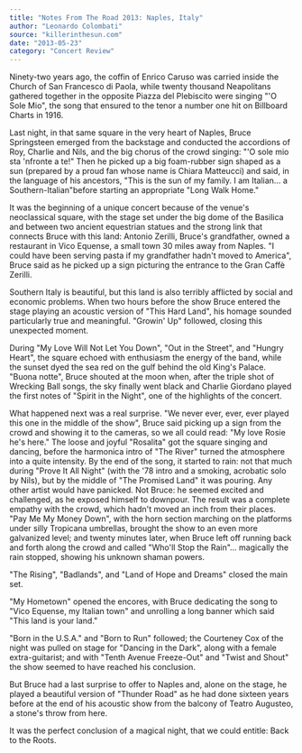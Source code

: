 ```yaml
---
title: "Notes From The Road 2013: Naples, Italy"
author: "Leonardo Colombati"
source: "killerinthesun.com"
date: "2013-05-23"
category: "Concert Review"
---
```


Ninety-two years ago, the coffin of Enrico Caruso was carried inside the Church of San Francesco di Paola, while twenty thousand Neapolitans gathered together in the opposite Piazza del Plebiscito were singing "'O Sole Mio", the song that ensured to the tenor a number one hit on Billboard Charts in 1916.

Last night, in that same square in the very heart of Naples, Bruce Springsteen emerged from the backstage and conducted the accordions of Roy, Charlie and Nils, and the big chorus of the crowd singing: "'O sole mio sta 'nfronte a te!" Then he picked up a big foam-rubber sign shaped as a sun (prepared by a proud fan whose name is Chiara Matteucci) and said, in the language of his ancestors, "This is the sun of my family. I am Italian... a Southern-Italian"before starting an appropriate "Long Walk Home."

It was the beginning of a unique concert because of the venue's neoclassical square, with the stage set under the big dome of the Basilica and between two ancient equestrian statues and the strong link that connects Bruce with this land: Antonio Zerilli, Bruce's grandfather, owned a restaurant in Vico Equense, a small town 30 miles away from Naples. "I could have been serving pasta if my grandfather hadn't moved to America", Bruce said as he picked up a sign picturing the entrance to the Gran Caffè Zerilli.

Southern Italy is beautiful, but this land is also terribly afflicted by social and economic problems. When two hours before the show Bruce entered the stage playing an acoustic version of "This Hard Land", his homage sounded particularly true and meaningful. "Growin' Up" followed, closing this unexpected moment.

During "My Love Will Not Let You Down", "Out in the Street", and "Hungry Heart", the square echoed with enthusiasm the energy of the band, while the sunset dyed the sea red on the gulf behind the old King's Palace. "Buona notte", Bruce shouted at the moon when, after the triple shot of Wrecking Ball songs, the sky finally went black and Charlie Giordano played the first notes of "Spirit in the Night", one of the highlights of the concert.

What happened next was a real surprise. "We never ever, ever, ever played this one in the middle of the show", Bruce said picking up a sign from the crowd and showing it to the cameras, so we all could read: "My love Rosie he's here." The loose and joyful "Rosalita" got the square singing and dancing, before the harmonica intro of "The River" turned the atmosphere into a quite intensity. By the end of the song, it started to rain: not that much during "Prove It All Night" (with the '78 intro and a smoking, acrobatic solo by Nils), but by the middle of "The Promised Land" it was pouring. Any other artist would have panicked. Not Bruce: he seemed excited and challenged, as he exposed himself to downpour. The result was a complete empathy with the crowd, which hadn't moved an inch from their places. "Pay Me My Money Down", with the horn section marching on the platforms under silly Tropicana umbrellas, brought the show to an even more galvanized level; and twenty minutes later, when Bruce left off running back and forth along the crowd and called "Who'll Stop the Rain"... magically the rain stopped, showing his unknown shaman powers.

"The Rising", "Badlands", and "Land of Hope and Dreams" closed the main set.

"My Hometown" opened the encores, with Bruce dedicating the song to "Vico Equense, my Italian town" and unrolling a long banner which said "This land is your land."

"Born in the U.S.A." and "Born to Run" followed; the Courteney Cox of the night was pulled on stage for "Dancing in the Dark", along with a female extra-guitarist; and with "Tenth Avenue Freeze-Out" and "Twist and Shout" the show seemed to have reached his conclusion.

But Bruce had a last surprise to offer to Naples and, alone on the stage, he played a beautiful version of "Thunder Road" as he had done sixteen years before at the end of his acoustic show from the balcony of Teatro Augusteo, a stone's throw from here.

It was the perfect conclusion of a magical night, that we could entitle: Back to the Roots.